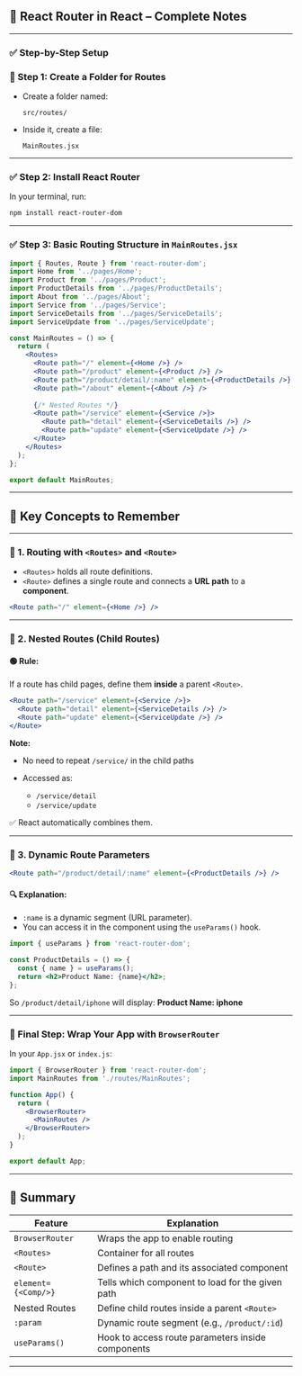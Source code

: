 
## 📘 React Router in React – Complete Notes

---

### ✅ Step-by-Step Setup

### **📁 Step 1: Create a Folder for Routes**

* Create a folder named:

  ```
  src/routes/
  ```

* Inside it, create a file:

  ```
  MainRoutes.jsx
  ```

---

### ✅ Step 2: Install React Router

In your terminal, run:

```bash
npm install react-router-dom
```

---

### ✅ Step 3: Basic Routing Structure in `MainRoutes.jsx`

```jsx
import { Routes, Route } from 'react-router-dom';
import Home from '../pages/Home';
import Product from '../pages/Product';
import ProductDetails from '../pages/ProductDetails';
import About from '../pages/About';
import Service from '../pages/Service';
import ServiceDetails from '../pages/ServiceDetails';
import ServiceUpdate from '../pages/ServiceUpdate';

const MainRoutes = () => {
  return (
    <Routes>
      <Route path="/" element={<Home />} />
      <Route path="/product" element={<Product />} />
      <Route path="/product/detail/:name" element={<ProductDetails />} />
      <Route path="/about" element={<About />} />
      
      {/* Nested Routes */}
      <Route path="/service" element={<Service />}>
        <Route path="detail" element={<ServiceDetails />} />
        <Route path="update" element={<ServiceUpdate />} />
      </Route>
    </Routes>
  );
};

export default MainRoutes;
```

---

## 🧠 Key Concepts to Remember

---

### 🔁 1. **Routing with `<Routes>` and `<Route>`**

* `<Routes>` holds all route definitions.
* `<Route>` defines a single route and connects a **URL path** to a **component**.

```jsx
<Route path="/" element={<Home />} />
```

---

### 🧭 2. **Nested Routes (Child Routes)**

#### 🟢 Rule:

If a route has child pages, define them **inside** a parent `<Route>`.

```jsx
<Route path="/service" element={<Service />}>
  <Route path="detail" element={<ServiceDetails />} />
  <Route path="update" element={<ServiceUpdate />} />
</Route>
```

**Note:**

* No need to repeat `/service/` in the child paths
* Accessed as:

  * `/service/detail`
  * `/service/update`

✅ React automatically combines them.

---

### 🧩 3. **Dynamic Route Parameters**

```jsx
<Route path="/product/detail/:name" element={<ProductDetails />} />
```

#### 🔍 Explanation:

* `:name` is a dynamic segment (URL parameter).
* You can access it in the component using the `useParams()` hook.

```jsx
import { useParams } from 'react-router-dom';

const ProductDetails = () => {
  const { name } = useParams();
  return <h2>Product Name: {name}</h2>;
};
```

So `/product/detail/iphone` will display:
**Product Name: iphone**

---

### 🏁 Final Step: Wrap Your App with `BrowserRouter`

In your `App.jsx` or `index.js`:

```jsx
import { BrowserRouter } from 'react-router-dom';
import MainRoutes from './routes/MainRoutes';

function App() {
  return (
    <BrowserRouter>
      <MainRoutes />
    </BrowserRouter>
  );
}

export default App;
```

---

## 📝 Summary

| Feature             | Explanation                                       |
| ------------------- | ------------------------------------------------- |
| `BrowserRouter`     | Wraps the app to enable routing                   |
| `<Routes>`          | Container for all routes                          |
| `<Route>`           | Defines a path and its associated component       |
| `element={<Comp/>}` | Tells which component to load for the given path  |
| Nested Routes       | Define child routes inside a parent `<Route>`     |
| `:param`            | Dynamic route segment (e.g., `/product/:id`)      |
| `useParams()`       | Hook to access route parameters inside components |

---